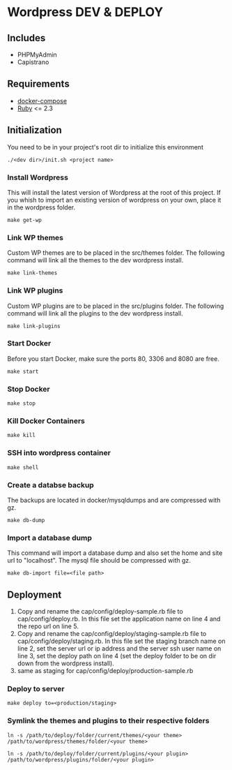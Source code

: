 # Wordpress DEV & DEPLOY
## Includes
- PHPMyAdmin
- Capistrano


## Requirements
- [docker-compose](https://docs.docker.com/compose/)
- [Ruby](https://www.ruby-lang.org/en/) <= 2.3

## Initialization
You need to be in your project's root dir to initialize this environment 
```
./<dev dir>/init.sh <project name>
```
### Install Wordpress
This will install the latest version of Wordpress at the root of this project. If you whish to import an existing version of wordpress on your own, place it in the wordpress folder.
```
make get-wp
```
### Link WP themes
Custom WP themes are to be placed in the src/themes folder.
The following command will link all the themes to the dev wordpress install.
```
make link-themes
```
### Link WP plugins
Custom WP plugins are to be placed in the src/plugins folder.
The following command will link all the plugins to the dev wordpress install.
```
make link-plugins
```
### Start Docker
Before you start Docker, make sure the ports 80, 3306 and 8080 are free. 
```
make start
```
### Stop Docker
```
make stop
```
### Kill Docker Containers
```
make kill
```
### SSH into wordpress container
```
make shell
```
### Create a databse backup
The backups are located in docker/mysqldumps and are compressed with gz.
```
make db-dump
```
### Import a database dump
This command will import a database dump and also set the home and site url to "localhost".
The mysql file should be compressed with gz.
```
make db-import file=<file path>
```
## Deployment
1. Copy and rename the cap/config/deploy-sample.rb file to cap/config/deploy.rb. In this file set the application name on line 4 and the repo url on line 5.
2. Copy and rename the cap/config/deploy/staging-sample.rb file to cap/config/deploy/staging.rb. In this file set the staging branch name on line 2, set the server url or ip address and the server ssh user name on line 3, set the deploy path on line 4 (set the deploy folder to be on dir down from the wordpress install).
3. same as staging for cap/config/deploy/production-sample.rb
### Deploy to server
```
make deploy to=<production/staging>
``` 
### Symlink the themes and plugins to their respective folders
```
ln -s /path/to/deploy/folder/current/themes/<your theme> /path/to/wordpress/themes/folder/<your theme>
```
```
ln -s /path/to/deploy/folder/current/plugins/<your plugin> /path/to/wordpress/plugins/folder/<your plugin>
```